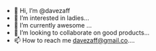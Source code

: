 - 👋 Hi, I’m @davezaff
- 👀 I’m interested in ladies...
- 🌱 I’m currently awesome ...
- 💞️ I’m looking to collaborate on good products...
- 📫 How to reach me davezaff@gmail.co....

<!---
davezaff/davezaff is a ✨ special ✨ repository because its `README.md` (this file) appears on your GitHub profile.
You can click the Preview link to take a look at your changes.
--->
